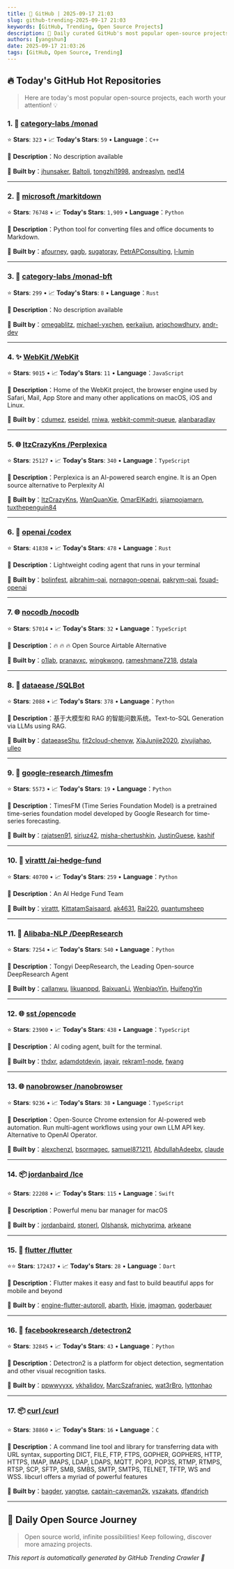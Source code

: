 ```yaml
---
title: 🚀 GitHub | 2025-09-17 21:03
slug: github-trending-2025-09-17 21:03
keywords: [GitHub, Trending, Open Source Projects]
description: 🌟 Daily curated GitHub's most popular open-source projects to help you stay on the pulse of technology!
authors: [yangshun]
date: 2025-09-17 21:03:26
tags: [GitHub, Open Source, Trending]
---
```


## 🔥 Today's GitHub Hot Repositories

> Here are today's most popular open-source projects, each worth your attention! 💡

### 1. 🔧 [category-labs /monad](https://github.com/category-labs/monad)

⭐ **Stars**: `323`   •   📈 **Today's Stars**: `59`   •   **Language**：`C++`

📝 **Description**：No description available

🤝 **Built by**：[jhunsaker](https://github.com/jhunsaker), [Baltoli](https://github.com/Baltoli), [tongzhi1998](https://github.com/tongzhi1998), [andreaslyn](https://github.com/andreaslyn), [ned14](https://github.com/ned14)

---

### 2. 🐍 [microsoft /markitdown](https://github.com/microsoft/markitdown)

⭐ **Stars**: `76748`   •   📈 **Today's Stars**: `1,909`   •   **Language**：`Python`

📝 **Description**：Python tool for converting files and office documents to Markdown.

🤝 **Built by**：[afourney](https://github.com/afourney), [gagb](https://github.com/gagb), [sugatoray](https://github.com/sugatoray), [PetrAPConsulting](https://github.com/PetrAPConsulting), [l-lumin](https://github.com/l-lumin)

---

### 3. 🦀 [category-labs /monad-bft](https://github.com/category-labs/monad-bft)

⭐ **Stars**: `299`   •   📈 **Today's Stars**: `8`   •   **Language**：`Rust`

📝 **Description**：No description available

🤝 **Built by**：[omegablitz](https://github.com/omegablitz), [michael-yxchen](https://github.com/michael-yxchen), [eerkaijun](https://github.com/eerkaijun), [ariqchowdhury](https://github.com/ariqchowdhury), [andr-dev](https://github.com/andr-dev)

---

### 4. ✨ [WebKit /WebKit](https://github.com/WebKit/WebKit)

⭐ **Stars**: `9015`   •   📈 **Today's Stars**: `11`   •   **Language**：`JavaScript`

📝 **Description**：Home of the WebKit project, the browser engine used by Safari, Mail, App Store and many other applications on macOS, iOS and Linux.

🤝 **Built by**：[cdumez](https://github.com/cdumez), [eseidel](https://github.com/eseidel), [rniwa](https://github.com/rniwa), [webkit-commit-queue](https://github.com/webkit-commit-queue), [alanbaradlay](https://github.com/alanbaradlay)

---

### 5. 🌐 [ItzCrazyKns /Perplexica](https://github.com/ItzCrazyKns/Perplexica)

⭐ **Stars**: `25127`   •   📈 **Today's Stars**: `340`   •   **Language**：`TypeScript`

📝 **Description**：Perplexica is an AI-powered search engine. It is an Open source alternative to Perplexity AI

🤝 **Built by**：[ItzCrazyKns](https://github.com/ItzCrazyKns), [WanQuanXie](https://github.com/WanQuanXie), [OmarElKadri](https://github.com/OmarElKadri), [sjiampojamarn](https://github.com/sjiampojamarn), [tuxthepenguin84](https://github.com/tuxthepenguin84)

---

### 6. 🦀 [openai /codex](https://github.com/openai/codex)

⭐ **Stars**: `41838`   •   📈 **Today's Stars**: `478`   •   **Language**：`Rust`

📝 **Description**：Lightweight coding agent that runs in your terminal

🤝 **Built by**：[bolinfest](https://github.com/bolinfest), [aibrahim-oai](https://github.com/aibrahim-oai), [nornagon-openai](https://github.com/nornagon-openai), [pakrym-oai](https://github.com/pakrym-oai), [fouad-openai](https://github.com/fouad-openai)

---

### 7. 🌐 [nocodb /nocodb](https://github.com/nocodb/nocodb)

⭐ **Stars**: `57014`   •   📈 **Today's Stars**: `32`   •   **Language**：`TypeScript`

📝 **Description**：🔥 🔥 🔥 Open Source Airtable Alternative

🤝 **Built by**：[o1lab](https://github.com/o1lab), [pranavxc](https://github.com/pranavxc), [wingkwong](https://github.com/wingkwong), [rameshmane7218](https://github.com/rameshmane7218), [dstala](https://github.com/dstala)

---

### 8. 🐍 [dataease /SQLBot](https://github.com/dataease/SQLBot)

⭐ **Stars**: `2088`   •   📈 **Today's Stars**: `378`   •   **Language**：`Python`

📝 **Description**：基于大模型和 RAG 的智能问数系统。Text-to-SQL Generation via LLMs using RAG.

🤝 **Built by**：[dataeaseShu](https://github.com/dataeaseShu), [fit2cloud-chenyw](https://github.com/fit2cloud-chenyw), [XiaJunjie2020](https://github.com/XiaJunjie2020), [ziyujiahao](https://github.com/ziyujiahao), [ulleo](https://github.com/ulleo)

---

### 9. 🐍 [google-research /timesfm](https://github.com/google-research/timesfm)

⭐ **Stars**: `5573`   •   📈 **Today's Stars**: `19`   •   **Language**：`Python`

📝 **Description**：TimesFM (Time Series Foundation Model) is a pretrained time-series foundation model developed by Google Research for time-series forecasting.

🤝 **Built by**：[rajatsen91](https://github.com/rajatsen91), [siriuz42](https://github.com/siriuz42), [misha-chertushkin](https://github.com/misha-chertushkin), [JustinGuese](https://github.com/JustinGuese), [kashif](https://github.com/kashif)

---

### 10. 🐍 [virattt /ai-hedge-fund](https://github.com/virattt/ai-hedge-fund)

⭐ **Stars**: `40700`   •   📈 **Today's Stars**: `259`   •   **Language**：`Python`

📝 **Description**：An AI Hedge Fund Team

🤝 **Built by**：[virattt](https://github.com/virattt), [KittatamSaisaard](https://github.com/KittatamSaisaard), [ak4631](https://github.com/ak4631), [Rai220](https://github.com/Rai220), [quantumsheep](https://github.com/quantumsheep)

---

### 11. 🐍 [Alibaba-NLP /DeepResearch](https://github.com/Alibaba-NLP/DeepResearch)

⭐ **Stars**: `7254`   •   📈 **Today's Stars**: `540`   •   **Language**：`Python`

📝 **Description**：Tongyi DeepResearch, the Leading Open-source DeepResearch Agent

🤝 **Built by**：[callanwu](https://github.com/callanwu), [likuanppd](https://github.com/likuanppd), [BaixuanLi](https://github.com/BaixuanLi), [WenbiaoYin](https://github.com/WenbiaoYin), [HuifengYin](https://github.com/HuifengYin)

---

### 12. 🌐 [sst /opencode](https://github.com/sst/opencode)

⭐ **Stars**: `23900`   •   📈 **Today's Stars**: `438`   •   **Language**：`TypeScript`

📝 **Description**：AI coding agent, built for the terminal.

🤝 **Built by**：[thdxr](https://github.com/thdxr), [adamdotdevin](https://github.com/adamdotdevin), [jayair](https://github.com/jayair), [rekram1-node](https://github.com/rekram1-node), [fwang](https://github.com/fwang)

---

### 13. 🌐 [nanobrowser /nanobrowser](https://github.com/nanobrowser/nanobrowser)

⭐ **Stars**: `9236`   •   📈 **Today's Stars**: `38`   •   **Language**：`TypeScript`

📝 **Description**：Open-Source Chrome extension for AI-powered web automation. Run multi-agent workflows using your own LLM API key. Alternative to OpenAI Operator.

🤝 **Built by**：[alexchenzl](https://github.com/alexchenzl), [bsormagec](https://github.com/bsormagec), [samuel871211](https://github.com/samuel871211), [AbdullahAdeebx](https://github.com/AbdullahAdeebx), [claude](https://github.com/claude)

---

### 14. 📦 [jordanbaird /Ice](https://github.com/jordanbaird/Ice)

⭐ **Stars**: `22208`   •   📈 **Today's Stars**: `115`   •   **Language**：`Swift`

📝 **Description**：Powerful menu bar manager for macOS

🤝 **Built by**：[jordanbaird](https://github.com/jordanbaird), [stonerl](https://github.com/stonerl), [Olshansk](https://github.com/Olshansk), [michyprima](https://github.com/michyprima), [arkeane](https://github.com/arkeane)

---

### 15. 🎯 [flutter /flutter](https://github.com/flutter/flutter)

⭐⭐ **Stars**: `172437`   •   📈 **Today's Stars**: `28`   •   **Language**：`Dart`

📝 **Description**：Flutter makes it easy and fast to build beautiful apps for mobile and beyond

🤝 **Built by**：[engine-flutter-autoroll](https://github.com/engine-flutter-autoroll), [abarth](https://github.com/abarth), [Hixie](https://github.com/Hixie), [jmagman](https://github.com/jmagman), [goderbauer](https://github.com/goderbauer)

---

### 16. 🐍 [facebookresearch /detectron2](https://github.com/facebookresearch/detectron2)

⭐ **Stars**: `32845`   •   📈 **Today's Stars**: `43`   •   **Language**：`Python`

📝 **Description**：Detectron2 is a platform for object detection, segmentation and other visual recognition tasks.

🤝 **Built by**：[ppwwyyxx](https://github.com/ppwwyyxx), [vkhalidov](https://github.com/vkhalidov), [MarcSzafraniec](https://github.com/MarcSzafraniec), [wat3rBro](https://github.com/wat3rBro), [lyttonhao](https://github.com/lyttonhao)

---

### 17. 📦 [curl /curl](https://github.com/curl/curl)

⭐ **Stars**: `38860`   •   📈 **Today's Stars**: `16`   •   **Language**：`C`

📝 **Description**：A command line tool and library for transferring data with URL syntax, supporting DICT, FILE, FTP, FTPS, GOPHER, GOPHERS, HTTP, HTTPS, IMAP, IMAPS, LDAP, LDAPS, MQTT, POP3, POP3S, RTMP, RTMPS, RTSP, SCP, SFTP, SMB, SMBS, SMTP, SMTPS, TELNET, TFTP, WS and WSS. libcurl offers a myriad of powerful features

🤝 **Built by**：[bagder](https://github.com/bagder), [yangtse](https://github.com/yangtse), [captain-caveman2k](https://github.com/captain-caveman2k), [vszakats](https://github.com/vszakats), [dfandrich](https://github.com/dfandrich)

---

## 🌈 Daily Open Source Journey

> Open source world, infinite possibilities! Keep following, discover more amazing projects.

*This report is automatically generated by GitHub Trending Crawler 🤖*
